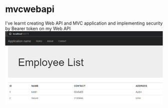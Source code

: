 # mvcwebapi
I've learnt creating Web API and MVC application and implementing security by Bearer token on my Web API
![screenshot1](https://github.com/iammetintekin/mvcwebapi/blob/main/WebApiLayer/MvcPresentationLayer/Content/allget.png?raw=true)

